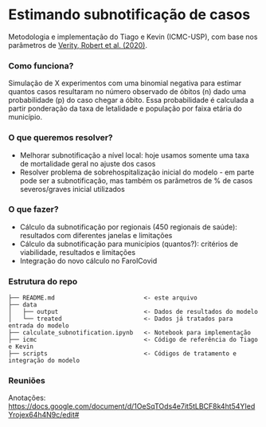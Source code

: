 # Estimando subnotificação de casos

Metodologia e implementação do Tiago e Kevin (ICMC-USP), com base nos parâmetros de [Verity, Robert et al. (2020)](https://www.thelancet.com/pdfs/journals/laninf/PIIS1473-3099(20)30243-7.pdf). 

### Como funciona?
Simulação de X experimentos com uma binomial negativa para estimar quantos casos resultaram no número observado de óbitos (n) dado uma probabilidade (p) do caso chegar a óbito. Essa probabilidade é calculada a partir ponderação da taxa de letalidade e população por faixa etária do município.

### O que queremos resolver?

- Melhorar subnotificação a nível local: hoje usamos somente uma taxa de mortalidade geral no ajuste dos casos
- Resolver problema de sobrehospitalização inicial do modelo - em parte pode ser a subnotificação, mas também os parâmetros de % de casos severos/graves inicial utilizados

### O que fazer?

- Cálculo da subnotificação por regionais (450 regionais de saúde): resultados com diferentes janelas e limitações
- Cálculo da subnotificação para municípios (quantos?): critérios de viabilidade, resultados e limitações
- Integração do novo cálculo no FarolCovid

### Estrutura do repo

    ├── README.md                         <- este arquivo
    ├── data
    │   ├── output                        <- Dados de resultados do modelo
    │   └── treated                       <- Dados já tratados para entrada do modelo
    ├── calculate_subnotification.ipynb   <- Notebook para implementação
    ├── icmc                              <- Código de referência do Tiago e Kevin
    ├── scripts                           <- Códigos de tratamento e integração do modelo

### Reuniões

Anotações: https://docs.google.com/document/d/1OeSqTOds4e7it5tLBCF8k4ht54YIedYrojex64h4N9c/edit#
